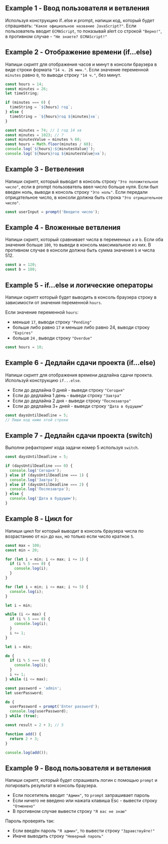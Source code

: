 ## Example 1 - Ввод пользователя и ветвления

Используя конструкцию if..else и prompt, напиши код, который будет спрашивать:
`"Какое официальное название JavaScript?"`. Если пользователь вводит
`ECMAScript`, то показывай alert со строкой `"Верно!"`, в противном случае -
`"Не знаете? ECMAScript!"`

## Example 2 - Отображение времени (if...else)

Напиши скрипт для отображения часов и минут в консоли браузера в виде строки
формата `"14 ч. 26 мин."`. Если значение переменной `minutes` равно `0`, то
выводи строку `"14 ч."`, без минут.

```js
const hours = 14;
const minutes = 26;
let timeString;

if (minutes === 0) {
  timeString = `${hours} год`;
} else {
  timeString = `${hours}год ${minutes}хв`;
}

const minutes = 74; // 1 год 14 хв
const minutes = 1023; // ?
const minutesValue = minutes % 60;
const hours = Math.floor(minutes / 60);
console.log(`${hours}:${minutesValue}`);
console.log(`${hours}год ${minutesValue}хв`);
```

## Example 3 - Ветвеления

Напиши скрипт, который выводит в консоль строку `"Это положительное число"`,
если в prompt пользователь ввел число больше нуля. Если был введен ноль, выводи
в консоль строку `"Это ноль"`. Если передали отрицательное число, в консоли
должна быть строка `"Это отрицательное число"`.

```js
const userInput = prompt('Введите число');
```

## Example 4 - Вложенные ветвления

Напиши скрипт, который сравнивает числа в переменных `a` и `b`. Если оба
значения больше `100`, то выведи в консоль максимальное из них. В противном
случае в консоли должна быть сумма значения `b` и числа 512.

```js
const a = 120;
const b = 180;
```

## Example 5 - if...else и логические операторы

Напиши скрипт который будет выводить в консоль браузера строку в зависимости от
значения переменной `hours`.

Если значение переменной `hours`:

- меньше `17`, выводи строку `"Pending"`
- больше либо равно `17` и меньше либо равно 24, выводи строку `"Expires"`
- больше `24` , выводи строку `"Overdue"`

```js
const hours = 10;
```

## Example 6 - Дедлайн сдачи проекта (if...else)

Напиши скрипт для отображения времени дедлайна сдачи проекта. Используй
конструкцию `if...else`.

- Eсли до дедлайна 0 дней - выведи строку `"Сегодня"`
- Eсли до дедлайна 1 день - выведи строку `"Завтра"`
- Eсли до дедлайна 2 дня - выведи строку `"Послезавтра"`
- Eсли до дедлайна 3+ дней - выведи строку `"Дата в будущем"`

```js
const daysUntilDeadline = 5;
// Пиши код ниже этой строки
```

## Example 7 - Дедлайн сдачи проекта (switch)

Выполни рефакторинг кода задачи номер 5 используя `switch`.

```js
const daysUntilDeadline = 5;

if (daysUntilDeadline === 0) {
  console.log('Сегодня');
} else if (daysUntilDeadline === 1) {
  console.log('Завтра');
} else if (daysUntilDeadline === 2) {
  console.log('Послезавтра');
} else {
  console.log('Дата в будущем');
}
```

## Example 8 - Цикл for

Напиши цикл for который выводит в консоль браузера числа по возрастанию от `min`
до `max`, но только если число кратное `5`.

```js
const max = 100;
const min = 20;

for (let i = min; i <= max; i += 1) {
  if (i % 5 === 0) {
    console.log(i);
  }
}

for (let i = min; i <= max; i += 5) {
  console.log(i);
}

let i = min;

while (i <= max) {
  if (i % 5 === 0) {
    console.log(i);
  }
  i += 1;
}

let i = min;

do {
  if (i % 5 === 0) {
    console.log(i);
  }
  i += 1;
} while (i <= max);

const password = 'admin';
let userPassword;

do {
  userPassword = prompt('Enter password');
  console.log(userPassword);
} while (true);

const result = 2 + 3; // 5

function add() {
  return 2 + 3;
}

console.log(add());
```

## Example 9 - Ввод пользователя и ветвления

Напиши скрипт, который будет спрашивать логин с помощью `prompt` и логировать
результат в консоль браузера.

- Если посетитель вводит `"Админ"`, то `prompt` запрашивает пароль
- Если ничего не введено или нажата клавиша Esc - вывести строку `"Отменено"`
- В противном случае вывести строку `"Я вас не знаю"`

Пароль проверять так:

- Если введён пароль `"Я админ"`, то вывести строку `"Здравствуйте!"`
- Иначе выводить строку `"Неверный пароль"`
